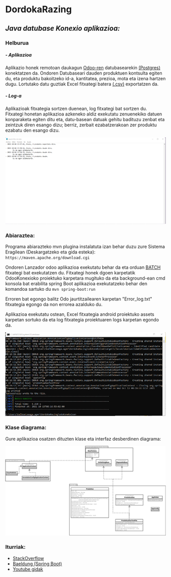 # DordokaRazing

  ## *Java datubase Konexio aplikazioa:*
   ### Helburua
   ##### - Aplikazioa
   
 Aplikazio honek remotoan daukagun [Odoo-ren](https://www.odoo.com/es_ES) datubasearekin [(Postgres)](https://www.postgresql.org/) konektatzen da.
      Ondoren Datubaseari dauden produktuen kontsulta egiten du, eta produktu bakoitzeko id-a, kantitatea, prezioa, mota eta izena hartzen dugu. Lortutako
      datu guztiak Excel fitxategi batera [(.csv)](https://help.cliengo.com/hc/es/articles/360020203574-C%C3%B3mo-abrir-un-archivo-CSV-en-Excel) exportatzen da.
     
        
         

      
  ##### - Log-a  
  
   Aplikazioak fitxategia sortzen duenean, log  fitxategi bat sortzen du. Fitxategi honetan aplikazioa azkeneko aldiz      exekutatu zenuenekiko datuen konparaketa egiten ditu eta, datu-basean datuak gehitu badituzu zenbat eta zeintzuk diren esango dizu; berriz, zerbait ezabatzerakoan zer produktu ezabatu den esango dizu.
   
   ![Log fitxategi bat](https://github.com/agerKalboetxeaga/datu-atzipena2021/blob/main/log%20a.png)

   ### Abiaraztea:
   Programa abiarazteko mvn plugina instalatuta izan behar duzu zure Sistema Eragilean (Deskargatzeko eta gida esteka):
          ``` 
         https://maven.apache.org/download.cgi
          ```
          
   Ondoren Lanzador odoo aplikazioa exekutatu behar da eta orduan [BATCH](https://www.ionos.es/digitalguide/servidores/herramientas/crear-un-archivo-batch/) fitxategi bat exekutatzen du. Fitxategi honek dgoen karpetatik OdooKonexioko proiektuko karpetara mugituko da eta background-ean cmd konsola bat erabilita spring Boot aplikazioa exekutatzeko behar den komandoa sartuko du ``` mvn spring-boot:run ``` 
   
   Erroren bat egongo balitz Odo jaurtitzailearen karpetan "Error_log.txt" fitxategia egongo da non errorea azalduko du.
   
   Aplikazioa exekutatu ostean, Excel fitxategia android proiektuko assets karpetan sortuko da eta log fitxategia proiektuaren logs karpetan egondo da.
   
   ![Aplikazioa CMDan exekutatzerakoan](https://github.com/agerKalboetxeaga/datu-atzipena2021/blob/main/cmd.png)
  ### Klase diagrama:
  Gure aplikazioa osatzen dituzten klase eta interfaz desberdinen diagrama:
  
 ![Klase diagrama svg formatuan](https://github.com/agerKalboetxeaga/datu-atzipena2021/blob/main/NewTel.svg)
 
 
 ### Iturriak:
  - [StackOverflow](https://stackoverflow.com/) 
  - [Baeldung (Spring Boot)](https://www.baeldung.com/)
  - [Youtube gidak](https://www.youtube.com/)
